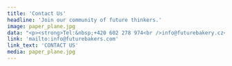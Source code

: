```yaml
---
title: 'Contact Us'
headline: 'Join our community of future thinkers.'
image: paper_plane.jpg
data: "<p><strong>Tel:&nbsp;+420 602 278 974<br />info@futurebakery.cz</strong></p>\r\n<p>&nbsp;</p>\r\n<p><strong>The Future Bakery s.r.o.<br /></strong>Opletalova 1013/59, Nov&eacute; Mesto<br />110 00 Praha 1<br />IC: 24168858 DIC: CZ24168858</p>\r\n<p>&nbsp;</p>\r\n<p>&nbsp;</p>"
link: 'mailto:info@futurebakers.com'
link_text: 'CONTACT US'
media: paper_plane.jpg
---
```


